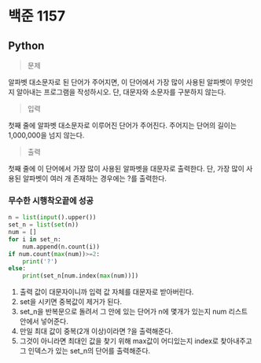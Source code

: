 # 백준 1157
## Python

> 문제

알파벳 대소문자로 된 단어가 주어지면, 이 단어에서 가장 많이 사용된 알파벳이 무엇인지 알아내는 프로그램을 작성하시오. 단, 대문자와 소문자를 구분하지 않는다.

> 입력

첫째 줄에 알파벳 대소문자로 이루어진 단어가 주어진다. 주어지는 단어의 길이는 1,000,000을 넘지 않는다.

> 출력

첫째 줄에 이 단어에서 가장 많이 사용된 알파벳을 대문자로 출력한다. 단, 가장 많이 사용된 알파벳이 여러 개 존재하는 경우에는 ?를 출력한다.

### 무수한 시행착오끝에 성공
```python
n = list(input().upper())
set_n = list(set(n))
num = []
for i in set_n:
    num.append(n.count(i))
if num.count(max(num))>=2:
    print('?')
else:
    print(set_n[num.index(max(num))])
```
1. 출력 값이 대문자이니까 입력 값 자체를 대문자로 받아버린다.
2. set을 시키면 중복값이 제거가 된다.
3. set_n을 반복문으로 돌려서 그 안에 있는 단어가 n에 몇개가 있는지 num 리스트 안에서 넣어준다.
4. 만일 최대 값이 중복(2개 이상)이라면 ?을 출력해준다.
5. 그것이 아니라면 최대인 값을 찾기 위해 max값이 어디있는지 index로 찾아내주고 그 인덱스가 있는 set_n의 단어를 출력해준다. 